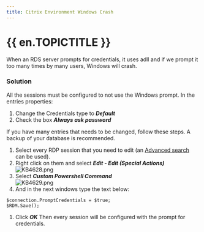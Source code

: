 ```yaml
---
title: Citrix Environment Windows Crash
---
```

# {{ en.TOPICTITLE }}
When an RDS server prompts for credentials, it uses adll and if we prompt it too many times by many users, Windows will crash.
### Solution
All the sessions must be configured to not use the Windows prompt. In the entries properties:
1. Change the Credentials type to ***Default***
1. Check the box ***Always ask password***  

If you have many entries that needs to be changed, follow these steps. A backup of your database is recommended.

1. Select every RDP session that you need to edit (an [Advanced search](https://help.remotedesktopmanager.com/advanced_search.htm) can be used).
1. Right click on them and select ***Edit - Edit (Special Actions)***  
![KB4628.png](/img/en/kb/KB4628.png)
1. Select ***Custom Powershell Command***  
![KB4629.png](/img/en/kb/KB4629.png)
1. And in the next windows type the text below:  

`$connection.PromptCredentials = $true;`  
`$RDM.Save();`
1. Click ***OK*** Then every session will be configured with the prompt for credentials.
